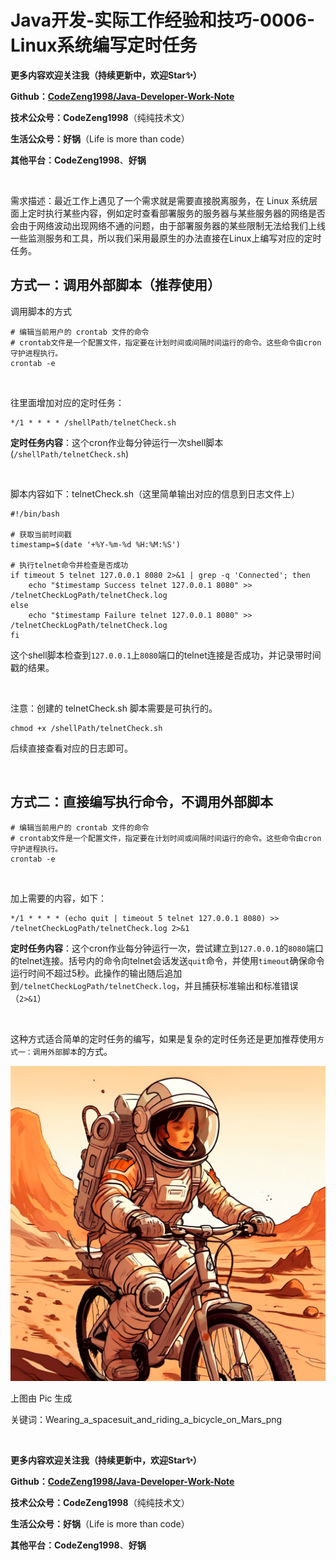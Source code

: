 # Java开发-实际工作经验和技巧-0006-Linux系统编写定时任务

**更多内容欢迎关注我（持续更新中，欢迎Star✨）**

**Github：[CodeZeng1998/Java-Developer-Work-Note](https://github.com/CodeZeng1998/Java-Developer-Work-Note)**

**技术公众号：CodeZeng1998**（纯纯技术文）

**生活公众号：好锅**（Life is more than code）

**其他平台：CodeZeng1998**、**好锅**

<br/>



需求描述：最近工作上遇见了一个需求就是需要直接脱离服务，在 Linux 系统层面上定时执行某些内容，例如定时查看部署服务的服务器与某些服务器的网络是否会由于网络波动出现网络不通的问题，由于部署服务器的某些限制无法给我们上线一些监测服务和工具，所以我们采用最原生的办法直接在Linux上编写对应的定时任务。



## 方式一：调用外部脚本（推荐使用）

调用脚本的方式



```shell
# 编辑当前用户的 crontab 文件的命令
# crontab文件是一个配置文件，指定要在计划时间或间隔时间运行的命令。这些命令由cron守护进程执行。
crontab -e
```

<br/>

往里面增加对应的定时任务：

```shell
*/1 * * * * /shellPath/telnetCheck.sh
```

**定时任务内容**：这个cron作业每分钟运行一次shell脚本(`/shellPath/telnetCheck.sh`)

<br/>

脚本内容如下：telnetCheck.sh（这里简单输出对应的信息到日志文件上）

```shell
#!/bin/bash

# 获取当前时间戳
timestamp=$(date '+%Y-%m-%d %H:%M:%S')

# 执行telnet命令并检查是否成功
if timeout 5 telnet 127.0.0.1 8080 2>&1 | grep -q 'Connected'; then
    echo "$timestamp Success telnet 127.0.0.1 8080" >> /telnetCheckLogPath/telnetCheck.log
else
    echo "$timestamp Failure telnet 127.0.0.1 8080" >> /telnetCheckLogPath/telnetCheck.log
fi
```

这个shell脚本检查到`127.0.0.1`上`8080`端口的telnet连接是否成功，并记录带时间戳的结果。

<br/>

注意：创建的 telnetCheck.sh 脚本需要是可执行的。

```shell
chmod +x /shellPath/telnetCheck.sh
```



后续直接查看对应的日志即可。

<br/>



## 方式二：直接编写执行命令，不调用外部脚本

```shell
# 编辑当前用户的 crontab 文件的命令
# crontab文件是一个配置文件，指定要在计划时间或间隔时间运行的命令。这些命令由cron守护进程执行。
crontab -e
```

<br/>

加上需要的内容，如下：

```shell
*/1 * * * * (echo quit | timeout 5 telnet 127.0.0.1 8080) >> /telnetCheckLogPath/telnetCheck.log 2>&1
```

**定时任务内容**：这个cron作业每分钟运行一次，尝试建立到`127.0.0.1`的`8080`端口的telnet连接。括号内的命令向telnet会话发送`quit`命令，并使用`timeout`确保命令运行时间不超过5秒。此操作的输出随后追加到`/telnetCheckLogPath/telnetCheck.log`，并且捕获标准输出和标准错误（`2>&1`）

<br/>

这种方式适合简单的定时任务的编写，如果是复杂的定时任务还是更加推荐使用`方式一：调用外部脚本`的方式。





![](https://github.com/CodeZeng1998/Java-Developer-Work-Note/blob/main/WorkExperience&Skills/image/Java%E5%BC%80%E5%8F%91-%E5%AE%9E%E9%99%85%E5%B7%A5%E4%BD%9C%E7%BB%8F%E9%AA%8C%E5%92%8C%E6%8A%80%E5%B7%A7-0006-Linux%E7%B3%BB%E7%BB%9F%E7%BC%96%E5%86%99%E5%AE%9A%E6%97%B6%E4%BB%BB%E5%8A%A1.png?raw=true)

上图由 Pic 生成

关键词：Wearing_a_spacesuit_and_riding_a_bicycle_on_Mars_png

<br/>

**更多内容欢迎关注我（持续更新中，欢迎Star✨）**

**Github：[CodeZeng1998/Java-Developer-Work-Note](https://github.com/CodeZeng1998/Java-Developer-Work-Note)**

**技术公众号：CodeZeng1998**（纯纯技术文）

**生活公众号：好锅**（Life is more than code）

**其他平台：CodeZeng1998**、**好锅**